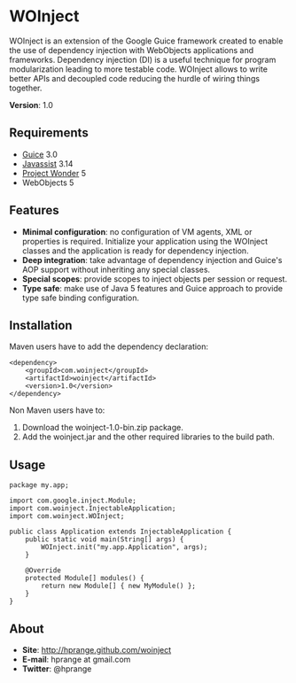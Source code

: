 WOInject
========

WOInject is an extension of the Google Guice framework created to enable the use of dependency injection with WebObjects applications and frameworks. Dependency injection (DI) is a useful technique for program modularization leading to more testable code. WOInject allows to write better APIs and decoupled code reducing the hurdle of wiring things together.

**Version**: 1.0

Requirements
------------

* [Guice](http://code.google.com/p/google-guice/) 3.0
* [Javassist](http://www.javassist.org/) 3.14
* [Project Wonder](http://wiki.objectstyle.org/confluence/display/WONDER/Home) 5
* WebObjects 5

Features
--------

* **Minimal configuration**: no configuration of VM agents, XML or properties is required. Initialize your application using the WOInject classes and the application is ready for dependency injection.
* **Deep integration**: take advantage of dependency injection and Guice's AOP support without inheriting any special classes.
* **Special scopes**: provide scopes to inject objects per session or request.
* **Type safe**: make use of Java 5 features and Guice approach to provide type safe binding configuration.


Installation
------------

Maven users have to add the dependency declaration:

	<dependency>
		<groupId>com.woinject</groupId>
		<artifactId>woinject</artifactId>
		<version>1.0</version>
	</dependency>

Non Maven users have to:

1. Download the woinject-1.0-bin.zip package.
2. Add the woinject.jar and the other required libraries to the build path.

Usage
-----

	package my.app;

	import com.google.inject.Module;
	import com.woinject.InjectableApplication;
	import com.woinject.WOInject;

	public class Application extends InjectableApplication {
		public static void main(String[] args) {
			WOInject.init("my.app.Application", args);
		}

		@Override
		protected Module[] modules() {
			return new Module[] { new MyModule() };
		}
	}

About
-----

* **Site**: http://hprange.github.com/woinject
* **E-mail**: hprange at gmail.com
* **Twitter**: @hprange